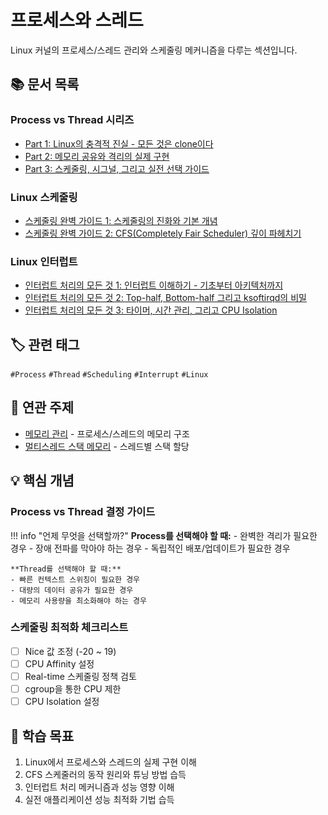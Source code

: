 # 프로세스와 스레드

Linux 커널의 프로세스/스레드 관리와 스케줄링 메커니즘을 다루는 섹션입니다.

## 📚 문서 목록

### Process vs Thread 시리즈

- [Part 1: Linux의 충격적 진실 - 모든 것은 clone이다](process-vs-thread-1.md)
- [Part 2: 메모리 공유와 격리의 실제 구현](process-vs-thread-2.md)
- [Part 3: 스케줄링, 시그널, 그리고 실전 선택 가이드](process-vs-thread-3.md)

### Linux 스케줄링

- [스케줄링 완벽 가이드 1: 스케줄링의 진화와 기본 개념](linux-scheduling-1.md)
- [스케줄링 완벽 가이드 2: CFS(Completely Fair Scheduler) 깊이 파헤치기](linux-scheduling-2.md)

### Linux 인터럽트

- [인터럽트 처리의 모든 것 1: 인터럽트 이해하기 - 기초부터 아키텍처까지](linux-interrupt-1.md)
- [인터럽트 처리의 모든 것 2: Top-half, Bottom-half 그리고 ksoftirqd의 비밀](linux-interrupt-2.md)
- [인터럽트 처리의 모든 것 3: 타이머, 시간 관리, 그리고 CPU Isolation](linux-interrupt-3.md)

## 🏷️ 관련 태그

`#Process` `#Thread` `#Scheduling` `#Interrupt` `#Linux`

## 🔗 연관 주제

- [메모리 관리](../memory/index.md) - 프로세스/스레드의 메모리 구조
- [멀티스레드 스택 메모리](../memory/multithread-stack-memory.md) - 스레드별 스택 할당

## 💡 핵심 개념

### Process vs Thread 결정 가이드

!!! info "언제 무엇을 선택할까?"
    **Process를 선택해야 할 때:**
    - 완벽한 격리가 필요한 경우
    - 장애 전파를 막아야 하는 경우
    - 독립적인 배포/업데이트가 필요한 경우

    **Thread를 선택해야 할 때:**
    - 빠른 컨텍스트 스위칭이 필요한 경우
    - 대량의 데이터 공유가 필요한 경우
    - 메모리 사용량을 최소화해야 하는 경우

### 스케줄링 최적화 체크리스트

- [ ] Nice 값 조정 (-20 ~ 19)
- [ ] CPU Affinity 설정
- [ ] Real-time 스케줄링 정책 검토
- [ ] cgroup을 통한 CPU 제한
- [ ] CPU Isolation 설정

## 🎯 학습 목표

1. Linux에서 프로세스와 스레드의 실제 구현 이해
2. CFS 스케줄러의 동작 원리와 튜닝 방법 습득
3. 인터럽트 처리 메커니즘과 성능 영향 이해
4. 실전 애플리케이션 성능 최적화 기법 습득
